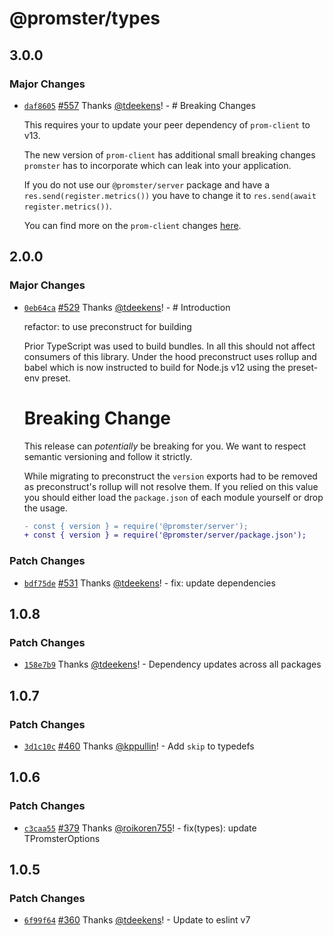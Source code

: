# @promster/types

## 3.0.0

### Major Changes

- [`daf8605`](https://github.com/tdeekens/promster/commit/daf86055e64cb420c83dbc7abbcd5024d449c53f) [#557](https://github.com/tdeekens/promster/pull/557) Thanks [@tdeekens](https://github.com/tdeekens)! - # Breaking Changes

  This requires your to update your peer dependency of `prom-client` to v13.

  The new version of `prom-client` has additional small breaking changes `promster` has to incorporate which can leak into your application.

  If you do not use our `@promster/server` package and have a `res.send(register.metrics())` you have to change it to `res.send(await register.metrics())`.

  You can find more on the `prom-client` changes [here](https://github.com/siimon/prom-client/blob/master/CHANGELOG.md).

## 2.0.0

### Major Changes

- [`0eb64ca`](https://github.com/tdeekens/promster/commit/0eb64cac9a4a51dab1a556f46c97a2a5542bcc88) [#529](https://github.com/tdeekens/promster/pull/529) Thanks [@tdeekens](https://github.com/tdeekens)! - # Introduction

  refactor: to use preconstruct for building

  Prior TypeScript was used to build bundles. In all this should not affect consumers of this library. Under the hood preconstruct uses rollup and babel which is now instructed to build for Node.js v12 using the preset-env preset.

  # Breaking Change

  This release can _potentially_ be breaking for you. We want to respect semantic versioning and follow it strictly.

  While migrating to preconstruct the `version` exports had to be removed as preconstruct's rollup will not resolve them. If you relied on this value you should either load the `package.json` of each module yourself or drop the usage.

  ```diff
  - const { version } = require('@promster/server');
  + const { version } = require('@promster/server/package.json');
  ```

### Patch Changes

- [`bdf75de`](https://github.com/tdeekens/promster/commit/bdf75dec8d0ce6be65ecccf5963f348e1a0a96b3) [#531](https://github.com/tdeekens/promster/pull/531) Thanks [@tdeekens](https://github.com/tdeekens)! - fix: update dependencies

## 1.0.8

### Patch Changes

- [`158e7b9`](https://github.com/tdeekens/promster/commit/158e7b9af01133db54376bb96dbdccdd96bfa7a3) Thanks [@tdeekens](https://github.com/tdeekens)! - Dependency updates across all packages

## 1.0.7

### Patch Changes

- [`3d1c10c`](https://github.com/tdeekens/promster/commit/3d1c10c4403374b7557ce4e8ab0e92235f869a21) [#460](https://github.com/tdeekens/promster/pull/460) Thanks [@kppullin](https://github.com/kppullin)! - Add `skip` to typedefs

## 1.0.6

### Patch Changes

- [`c3caa55`](https://github.com/tdeekens/promster/commit/c3caa5569b59928a3ca8976ae05c66c2f51a385a) [#379](https://github.com/tdeekens/promster/pull/379) Thanks [@roikoren755](https://github.com/roikoren755)! - fix(types): update TPromsterOptions

## 1.0.5

### Patch Changes

- [`6f99f64`](https://github.com/tdeekens/promster/commit/6f99f644ccd2cd0b60c172968266c3ac3f76e826) [#360](https://github.com/tdeekens/promster/pull/360) Thanks [@tdeekens](https://github.com/tdeekens)! - Update to eslint v7
